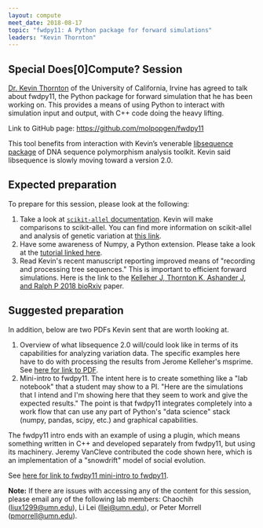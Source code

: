 ```yaml
---
layout: compute
meet_date: 2018-08-17
topic: "fwdpy11: A Python package for forward simulations"
leaders: "Kevin Thornton"
---
```


## Special Does[0]Compute? Session

[Dr. Kevin Thornton](http://www.molpopgen.org/) of the University of California, Irvine has agreed to talk about fwdpy11, the Python package for forward simulation that he has been working on. This provides a means of using Python to interact with simulation input and output, with C++ code doing the heavy lifting.

Link to GitHub page: https://github.com/molpopgen/fwdpy11

This tool benefits from interaction with Kevin’s venerable [libsequence package](https://github.com/molpopgen/libsequence) of DNA sequence polymorphism analysis toolkit. Kevin said libsequence is slowly moving toward a version 2.0.

## Expected preparation

To prepare for this session, please look at the following:

1. Take a look at [`scikit-allel` documentation](http://scikit-allel.readthedocs.io/en/latest/). Kevin will make comparisons to scikit-allel. You can find more information on scikit-allel and analysis of genetic variation at [this link](http://scikit-allel.readthedocs.io/en/latest/).
2. Have some awareness of Numpy, a Python extension. Please take a look at the [tutorial linked here](https://docs.scipy.org/doc/numpy/user/quickstart.html).
3. Read Kevin's recent manuscript reporting improved means of "recording and processing tree sequences." This is important to efficient forward simulations. Here is the link to the [Kelleher J, Thornton K, Ashander J, and Ralph P 2018 bioRxiv](https://www.biorxiv.org/content/early/2018/06/07/248500) paper.

## Suggested preparation

In addition, below are two PDFs Kevin sent that are worth looking at.

1. Overview of what libsequence 2.0 will/could look like in terms of its capabilities for analyzing variation data. The specific examples here have to do with processing the results from Jerome Kelleher's msprime. See [here for link to PDF](https://drive.google.com/file/d/1GWmG1FOztW_C2XY8kdmSeYmhkYL_T60h/view?usp=sharing).
2. Mini-intro to fwdpy11.  The intent here is to create something like a "lab notebook" that a student may show to a PI.  "Here are the simulations that I intend and I'm showing here that they seem to work and give the expected results."  The point is that fwdpy11 integrates completely into a work flow that can use any part of Python's "data science" stack (numpy, pandas, scipy, etc.) and graphical capabilities.

The fwdpy11 intro ends with an example of using a plugin, which means something  written in C++ and developed separately from fwdpy11, but using its machinery.  Jeremy VanCleve contributed the code shown here, which is an implementation of a "snowdrift" model of social evolution.

See [here for link to fwdpy11 mini-intro to fwdpy11](https://drive.google.com/file/d/1ibBbRIXadFv-ajTUeJIFPYnGSG_ylQa8/view?usp=sharing).

**Note:** If there are issues with accessing any of the content for this session, please email any of the following lab members: Chaochih (liux1299@umn.edu), Li Lei (llei@umn.edu), or Peter Morrell (pmorrell@umn.edu).

